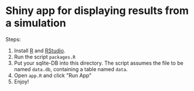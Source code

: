 # Shiny app for displaying results from a simulation

Steps:

1. Install [R](https://cloud.r-project.org) and [RStudio](https://rstudio.com/products/rstudio/download/#download).
2. Run the script `packages.R`
3. Put your sqlite-DB into this directory. The script assumes the file to be 
named `data.db`, containing a table named `data`.
4. Open `app.R` and click "Run App"
5. Enjoy!
